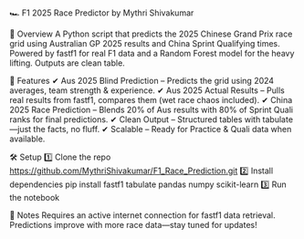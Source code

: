 🏎️ F1 2025 Race Predictor
by Mythri Shivakumar

🚀 Overview
A Python script that predicts the 2025 Chinese Grand Prix race grid using Australian GP 2025 results and China Sprint Qualifying times. Powered by fastf1 for real F1 data and a Random Forest model for the heavy lifting. Outputs are clean table.

🏁 Features
✔ Aus 2025 Blind Prediction – Predicts the grid using 2024 averages, team strength & experience.
✔ Aus 2025 Actual Results – Pulls real results from fastf1, compares them (wet race chaos included).
✔ China 2025 Race Prediction – Blends 20% of Aus results with 80% of Sprint Quali ranks for final predictions.
✔ Clean Output – Structured tables with tabulate—just the facts, no fluff.
✔ Scalable – Ready for Practice & Quali data when available.

🛠️ Setup
1️⃣ Clone the repo
https://github.com/MythriShivakumar/F1_Race_Prediction.git
2️⃣ Install dependencies
pip install fastf1 tabulate pandas numpy scikit-learn
3️⃣ Run the notebook 

📌 Notes
Requires an active internet connection for fastf1 data retrieval.
Predictions improve with more race data—stay tuned for updates!
